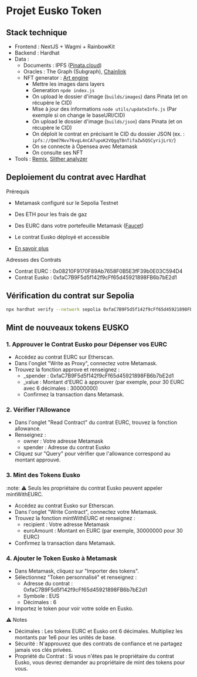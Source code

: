 # Projet Eusko Token

## Stack technique

- Frontend : NextJS + Wagmi + RainbowKit
- Backend : Hardhat
- Data :
  - Documents : IPFS ([Pinata.cloud](https://pinata.cloud/))
  - Oracles : The Graph (Subgraph), [Chainlink](https://dev.chain.link/faucet)
  - NFT generator : [Art engine](https://github.com/nftchef/art-engine)
    - Mettre les images dans layers
    - Generation `npde index.js`
    - On upload le dossier d'image (`builds/images`) dans Pinata (et on récupère le CID)
    - Mise à jour des informations `node utils/updateInfo.js` (Par exemple si on change le baseURI/CID)
    - On upload le dossier d'image (`builds/json`) dans Pinata (et on récupère le CID)
    - On déploit le contrat en précisant le CID du dossier JSON (ex. : `ipfs://Qmd7Nvv76vgL4nCA7upoK2VQgqT8nTifaZw5QSCyrijLrV/`)
    - On se connecte à Opensea avec Metamask
    - On consulte ses NFT
- Tools : [Remix](https://remix.ethereum.org/), [Slither analyzer](https://github.com/crytic/slither)

## Deploiement du contrat avec Hardhat

Prérequis

- Metamask configuré sur le Sepolia Testnet
- Des ETH pour les frais de gaz
- Des EURC dans votre portefeuille Metamask ([Faucet](https://faucet.circle.com/))
- Le contrat Eusko déployé et accessible

- [En savoir plus](backend/README.md)

Adresses des Contrats

- Contrat EURC : 0x08210F9170F89Ab7658F0B5E3fF39b0E03C594D4
- Contrat Eusko : 0xfaC7B9F5d5f142f9cFf65d45921898FB6b7bE2d1

## Vérification du contrat sur Sepolia

```bash
npx hardhat verify --network sepolia 0xfaC7B9F5d5f142f9cFf65d45921898FB6b7bE2d1 "0x08210F9170F89Ab7658F0B5E3fF39b0E03C594D4"
```

## Mint de nouveaux tokens EUSKO

### 1. Approuver le Contrat Eusko pour Dépenser vos EURC

- Accédez au contrat EURC sur Etherscan.
- Dans l'onglet "Write as Proxy", connectez votre Metamask.
- Trouvez la fonction approve et renseignez :
  - \_spender : 0xfaC7B9F5d5f142f9cFf65d45921898FB6b7bE2d1
  - \_value : Montant d'EURC à approuver (par exemple, pour 30 EURC avec 6 décimales : 30000000)
  - Confirmez la transaction dans Metamask.

### 2. Vérifier l'Allowance

- Dans l'onglet "Read Contract" du contrat EURC, trouvez la fonction allowance.
- Renseignez :
  - owner : Votre adresse Metamask
  - spender : Adresse du contrat Eusko
- Cliquez sur "Query" pour vérifier que l'allowance correspond au montant approuvé.

### 3. Mint des Tokens Eusko

:note: :warning: Seuls les propriétaire du contrat Eusko peuvent appeler mintWithEURC.

- Accédez au contrat Eusko sur Etherscan.
- Dans l'onglet "Write Contract", connectez votre Metamask.
- Trouvez la fonction mintWithEURC et renseignez :
  - recipient : Votre adresse Metamask
  - eurcAmount : Montant en EURC (par exemple, 30000000 pour 30 EURC)
- Confirmez la transaction dans Metamask.

### 4. Ajouter le Token Eusko à Metamask

- Dans Metamask, cliquez sur "Importer des tokens".
- Sélectionnez "Token personnalisé" et renseignez :
  - Adresse du contrat : 0xfaC7B9F5d5f142f9cFf65d45921898FB6b7bE2d1
  - Symbole : EUS
  - Décimales : 6
- Importez le token pour voir votre solde en Eusko.

:warning: Notes

- Décimales : Les tokens EURC et Eusko ont 6 décimales. Multipliez les montants par 1e6 pour les unités de base.
- Sécurité : N'approuvez que des contrats de confiance et ne partagez jamais vos clés privées.
- Propriété du Contrat : Si vous n'êtes pas le propriétaire du contrat Eusko, vous devrez demander au propriétaire de mint des tokens pour vous.

